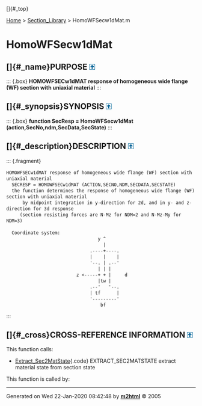 []{#_top}

<div>

[Home](../FEDEASLab.html) \> [Section_Library](FEDEASLab.html) \>
HomoWFSecw1dMat.m

</div>

# HomoWFSecw1dMat

## []{#_name}PURPOSE [![\^](../up.png)](#_top)

::: {.box}
**HOMOWFSECw1dMAT response of homogeneous wide flange (WF) section with
uniaxial material**
:::

## []{#_synopsis}SYNOPSIS [![\^](../up.png)](#_top)

::: {.box}
**function SecResp = HomoWFSecw1dMat
(action,SecNo,ndm,SecData,SecState)**
:::

## []{#_description}DESCRIPTION [![\^](../up.png)](#_top)

::: {.fragment}
``` {.comment}
HOMOWFSECw1dMAT response of homogeneous wide flange (WF) section with uniaxial material    
  SECRESP = HOMOWFSECw1dMAT (ACTION,SECNO,NDM,SECDATA,SECSTATE)
  the function determines the response of homogeneous wide flange (WF) section with uniaxial material
      by midpoint integration in y-direction for 2d, and in y- and z- direction for 3d response
     (section resisting forces are N-Mz for NDM=2 and N-Mz-My for NDM=3)

  Coordinate system:
                                  y ^
                                    |
                               .----+----.
                               |    |    |
                               '--. | .--'
                                  | | |
                          z <-----+ + |     d
                                  |tw |
                               .--'   '--.
                               | tf      |
                               '---------'
                                   bf
```
:::

## []{#_cross}CROSS-REFERENCE INFORMATION [![\^](../up.png)](#_top)

This function calls:

-   [Extract_Sec2MatState](Extract_Sec2MatState.html "function MatState = Extract_Sec2MatState (m,as,SecState)"){.code}
    EXTRACT_SEC2MATSTATE extract material state from section state

This function is called by:

------------------------------------------------------------------------

Generated on Wed 22-Jan-2020 08:42:48 by
**[m2html](http://www.artefact.tk/software/matlab/m2html/ "Matlab Documentation in HTML")**
© 2005
